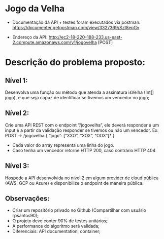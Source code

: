 # Jogo da Velha

* Documentação da API + testes foram executados via postman:
https://documenter.getpostman.com/view/3327369/Szt8eqGv

* Endereço da API: http://ec2-18-220-188-233.us-east-2.compute.amazonaws.com/v1/jogovelha [POST]


# Descrição do problema proposto:
## Nível 1:
 Desenvolva uma função ou método que atenda a assinatura isVelha (Int[] jogo), e que seja
 capaz de identificar se tivemos um vencedor no jogo;

## Nível 2:
 Crie uma API REST com o endpoint “/jogovelha”, ele deverá responder a um input e a partir da
 validação responder se tivemos ou não um vencedor.
 Ex:
 POST -> /jogovelha
 {
   “jogo”: [“XXO”, “XOX”, “OOX”]*
 }
* Cada valor do array representa uma linha do jogo.
* Caso tenha um vencedor retorne HTTP 200, caso contrário HTTP 404.

## Nível 3:
 Hospede a API desenvolvida no nível 2 em algum provider de cloud pública (AWS, GCP ou
 Azure) e disponibilize o endpoint de maneira pública.

## Observações:
* Criar um repositório privado no Github (Compartilhar com usuário rpsantos90);
* O projeto deve conter 90% de testes unitários;
* A performance do algoritmo será validada;
* Diferenciais: API documentation, container;
